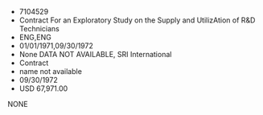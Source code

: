 * 7104529
* Contract For an Exploratory Study on the Supply   and UtilizAtion of R&D Technicians
* ENG,ENG
* 01/01/1971,09/30/1972
* None   DATA NOT AVAILABLE, SRI International
* Contract
*   name not available
* 09/30/1972
* USD 67,971.00

NONE